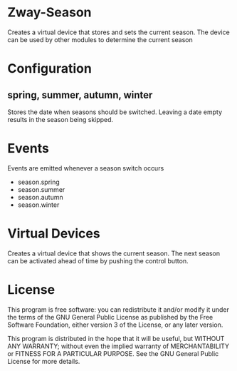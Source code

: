 # Zway-Season

Creates a virtual device that stores and sets the current season. The device
can be used by other modules to determine the current season

# Configuration

## spring, summer, autumn, winter

Stores the date when seasons should be switched. Leaving a date empty results
in the season being skipped.

# Events

Events are emitted whenever a season switch occurs

* season.spring
* season.summer
* season.autumn
* season.winter

# Virtual Devices

Creates a virtual device that shows the current season. The next season
can be activated ahead of time by pushing the control button.

# License

This program is free software: you can redistribute it and/or modify
it under the terms of the GNU General Public License as published by
the Free Software Foundation, either version 3 of the License, or any 
later version.

This program is distributed in the hope that it will be useful,
but WITHOUT ANY WARRANTY; without even the implied warranty of
MERCHANTABILITY or FITNESS FOR A PARTICULAR PURPOSE. See the
GNU General Public License for more details.
